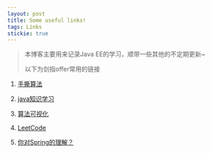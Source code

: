 ```yaml
---
layout: post
title: Some useful links!
tags: Links
stickie: true
---
```



> 本博客主要用来记录Java EE的学习，顺带一些其他的不定期更新~
>
> 以下为剑指offer常用的链接

1. [手撕算法](<https://github.com/labuladong/fucking-algorithm>)  

2. [java知识学习]( https://cyc2018.github.io/CS-Notes/#/README )

3. [算法可视化]( https://www.redblobgames.com/ )

4. [LeetCode]( https://leetcode-cn.com/problemset/all/ )

5. [你对Spring的理解？]( https://www.zhihu.com/question/48427693 )

